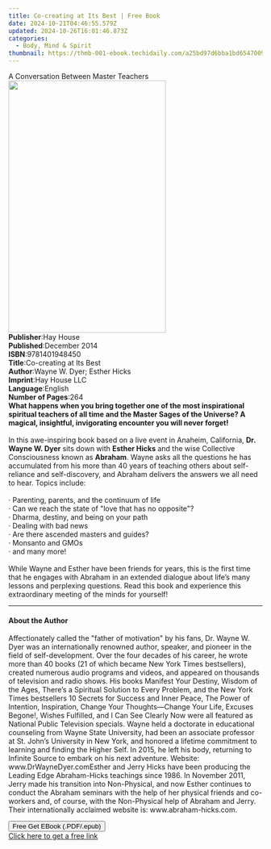 ```yaml
---
title: Co-creating at Its Best | Free Book
date: 2024-10-21T04:46:55.579Z
updated: 2024-10-26T16:01:46.873Z
categories:
  - Body, Mind & Spirit
thumbnail: https://thmb-001-ebook.techidaily.com/a25bd97d6bba1bd654700916bb210a0a46292be846d2df874ecf7f8416486b16.jpg
---
```

<main id="book-container">
  <div class="flex flex-col">
    <div class="book-brief flex-1 py-6 px-4 sm:p-6 md:py-10 md:px-8">
      <!-- brief-->
      <div class="book-brief-main">A Conversation Between Master Teachers</div>
    </div>
    <div
      class="book-meta-info flex-1 grid gap-4 col-start-1 col-end-3 row-start-1 sm:mb-6 sm:grid-cols-4 lg:gap-6 lg:col-start-2 lg:row-end-6 lg:row-span-6 lg:mb-0"
    >
      <div
        class="book-meta-info-left place-content-center mt-4 p-4 text-sm leading-6 col-start-2 col-span-2 dark:text-slate-400"
      >
        <img
          class="w-full h-500 object-cover rounded-lg sm:h-255 sm:col-span-2 lg:col-span-full"
          src="https://img-001-ebook.techidaily.com/a4365de26ed93562a88a18f78c15245c22264a41bdc3d289d591344e3b45a92c.jpg"
          alt=""
          width="312"
          height="500"
        />
      </div>
      <div
        class="book-meta-info-right mt-2 col-start-1 row-start-2 col-span-3 self-center"
      >
        <!-- meta data  -->
        <div class="flex flex-col px-4 md:px-8">
          <div class="flex-1">
            <strong>Publisher</strong>:<span class="px-2">Hay House</span>
          </div>
          <div class="flex-1">
            <strong>Published</strong>:<span class="px-2">December 2014</span>
          </div>
          <div class="flex-1">
            <strong>ISBN</strong>:<span class="px-2">9781401948450</span>
          </div>
          <div class="flex-1">
            <strong>Title</strong>:<span class="px-2"
              >Co-creating at Its Best</span
            >
          </div>
          <div class="flex-1">
            <strong>Author</strong>:<span class="px-2"
              >Wayne W. Dyer; Esther Hicks</span
            >
          </div>
          <div class="flex-1">
            <strong>Imprint</strong>:<span class="px-2">Hay House LLC</span>
          </div>
          <div class="flex-1">
            <strong>Language</strong>:<span class="px-2">English</span>
          </div>
          <div class="flex-1">
            <strong>Number of Pages</strong>:<span class="px-2">264</span>
          </div>
        </div>
      </div>
    </div>
    <div class="book-description flex-1 py-6 px-4 sm:p-6 md:py-10 md:px-8">
      <div class="book-description-main">
        <div accordion-content="" id="description">
          <b
            >What happens when you bring together one of the most inspirational
            spiritual teachers of all time and the Master Sages of the Universe?
            A magical, insightful, invigorating encounter you will never
            forget!<br /></b
          ><br />In this awe-inspiring book based on a live event in Anaheim,
          California, <b>Dr. Wayne W. Dyer</b> sits down with
          <b>Esther Hicks</b> and the wise Collective Consciousness known as
          <b>Abraham</b>. Wayne asks all the questions he has accumulated from
          his more than 40 years of teaching others about self-reliance and
          self-discovery, and Abraham delivers the answers we all need to hear.
          Topics include:<br /><br />· Parenting, parents, and the continuum of
          life<br />· Can we reach the state of "love that has no opposite"?<br />·
          Dharma, destiny, and being on your path<br />· Dealing with bad
          news<br />·&nbsp;Are there ascended masters and guides?<br />·
          Monsanto and GMOs<br />· and many more!<br /><br />While Wayne and
          Esther have been friends for years, this is the first time that he
          engages with Abraham in an extended dialogue about life’s many lessons
          and perplexing questions. Read this book and experience this
          extraordinary meeting of the minds for yourself!
        </div>
        <div class="accordion-fader"></div>
      </div>
    </div>
    <div class="book-excerpts flex-1 py-6 px-4 sm:p-6 md:py-10 md:px-8">
      <!-- excerpts-->
      <div class="book-excerpts-main">
        <hr />
        <h4 class="placeholder placeholder-heading">
          <span>About the Author</span>
        </h4>
        <p>
          Affectionately called the "father of motivation" by his fans, Dr.
          Wayne W. Dyer was an internationally renowned author, speaker, and
          pioneer in the field of self-development. Over the four decades of his
          career, he wrote more than 40 books (21 of which became New York Times
          bestsellers), created numerous audio programs and videos, and appeared
          on thousands of television and radio shows. His books Manifest Your
          Destiny, Wisdom of the Ages, There’s a Spiritual Solution to Every
          Problem, and the New York Times bestsellers 10 Secrets for Success and
          Inner Peace, The Power of Intention, Inspiration, Change Your
          Thoughts—Change Your Life, Excuses Begone!, Wishes Fulfilled, and I
          Can See Clearly Now were all featured as National Public Television
          specials. Wayne held a doctorate in educational counseling from Wayne
          State University, had been an associate professor at St. John’s
          University in New York, and honored a lifetime commitment to learning
          and finding the Higher Self. In 2015, he left his body, returning to
          Infinite Source to embark on his next adventure. Website:
          www.DrWayneDyer.comEsther and Jerry Hicks have been producing the
          Leading Edge Abraham-Hicks teachings since 1986. In November 2011,
          Jerry made his transition into Non-Physical, and now Esther continues
          to conduct the Abraham seminars with the help of her physical friends
          and co-workers and, of course, with the Non-Physical help of Abraham
          and Jerry. Their internationally acclaimed website is:
          www.abraham-hicks.com.
        </p>
      </div>
    </div>
    <div
      class="book-about-author flex-1 py-6 px-4 sm:p-6 md:py-10 md:px-8"
    ></div>
    <div class="book-free-get flex-1 py-6 px-4 sm:p-6 md:py-10 md:px-8">
      <button
        id="btn-free-get"
        class="bg-blue-500 hover:bg-blue-700 text-white font-bold py-2 px-4 rounded"
      >
        Free Get EBook (.PDF/.epub)
      </button>
      <div id="countdown-display" class="px-2 text-lg mt-2"></div>
      <a
        id="free-link"
        class="hidden bg-blue-500 hover:bg-blue-700 text-white font-bold py-2 px-4 rounded"
        href="https://www.ebooks.com/en-us/book/138566291/co-creating-at-its-best/wayne-w-dyer/"
        target="_blank"
        >Click here to get a free link</a
      >
    </div>
    <script>
      let countdownTime = 0;
      let countdownInterval = null;
      document
        .getElementById('btn-free-get')
        .addEventListener('click', startCountdown);
      function startCountdown() {
        countdownTime = new Date().getTime() + 60000 * 3;
        countdownInterval = setInterval(updateCountdown, 1000);
        document.getElementById('btn-free-get').disabled = true;
        document
          .getElementById('btn-free-get')
          .classList.add('bg-gray-500', 'cursor-not-allowed');
      }
      function updateCountdown() {
        let currentTime = new Date().getTime();
        let timeLeft = countdownTime - currentTime;
        let secondsLeft = Math.floor(timeLeft / 1000);
        document.getElementById('countdown-display').innerHTML =
          `Remaining time: ${secondsLeft} seconds.`;
        if (secondsLeft <= 0) {
          clearInterval(countdownInterval);
          document.getElementById('btn-free-get').classList.add('hidden');
          document.getElementById('free-link').classList.remove('hidden');
          document.getElementById('countdown-display').innerHTML = '';
        }
      }
    </script>
  </div>
</main>

<ins class="adsbygoogle"
      style="display:block"
      data-ad-client="ca-pub-7571918770474297"
      data-ad-slot="8358498916"
      data-ad-format="auto"
      data-full-width-responsive="true"></ins>
    